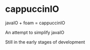 # cappuccinIO
javaIO + foam = cappuccinIO

An attempt to simplify javaIO

Still in the early stages of development
